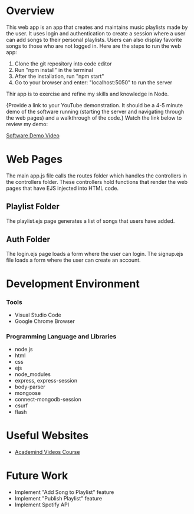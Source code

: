 # Overview

This web app is an app that creates and maintains music playlists made by the user. It uses login and authentication to create a session where a user can add songs to their personal playlists. Users can also display favorite songs to those who are not logged in. Here are the steps to run the web app:

1. Clone the git repository into code editor
2. Run "npm install" in the terminal
3. After the installation, run "npm start"
4. Go to your browser and enter: "localhost:5050" to run the server

Thir app is to exercise and refine my skills and knowledge in Node. 

{Provide a link to your YouTube demonstration.  It should be a 4-5 minute demo of the software running (starting the server and navigating through the web pages) and a walkthrough of the code.}
Watch the link below to review my demo:

[Software Demo Video](https://youtu.be/ANdgoDx4fWs)

# Web Pages

The main app.js file calls the routes folder which handles the controllers in the controllers folder. These controllers hold functions that render the web pages that have EJS injected into HTML code.

## Playlist Folder
The playlist.ejs page generates a list of songs that users have added.

## Auth Folder
The login.ejs page loads a form where the user can login.
The signup.ejs file loads a form where the user can create an account.

# Development Environment

### Tools
* Visual Studio Code
* Google Chrome Browser

### Programming Language and Libraries
* node.js
* html
* css
* ejs
* node_modules
* express, express-session
* body-parser
* mongoose
* connect-mongodb-session
* csurf
* flash

# Useful Websites

* [Academind Videos Course](https://pro.academind.com/courses/enrolled/767386)

# Future Work

* Implement "Add Song to Playlist" feature
* Implement "Publish Playlist" feature
* Implement Spotify API